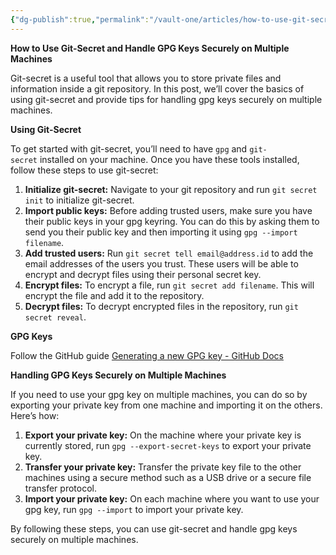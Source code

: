 ```yaml
---
{"dg-publish":true,"permalink":"/vault-one/articles/how-to-use-git-secret-and-handle-gpg-keys-securely-on-multiple-machines/"}
---
```



**How to Use Git-Secret and Handle GPG Keys Securely on Multiple Machines**

Git-secret is a useful tool that allows you to store private files and information inside a git repository. In this post, we’ll cover the basics of using git-secret and provide tips for handling gpg keys securely on multiple machines.

**Using Git-Secret**

To get started with git-secret, you’ll need to have `gpg` and `git-secret` installed on your machine. Once you have these tools installed, follow these steps to use git-secret:

1.  **Initialize git-secret:** Navigate to your git repository and run `git secret init` to initialize git-secret.
2.  **Import public keys:** Before adding trusted users, make sure you have their public keys in your gpg keyring. You can do this by asking them to send you their public key and then importing it using `gpg --import filename`.
3.  **Add trusted users:** Run `git secret tell email@address.id` to add the email addresses of the users you trust. These users will be able to encrypt and decrypt files using their personal secret key.
4.  **Encrypt files:** To encrypt a file, run `git secret add filename`. This will encrypt the file and add it to the repository.
5.  **Decrypt files:** To decrypt encrypted files in the repository, run `git secret reveal`.

**GPG Keys**

Follow the GitHub guide
[Generating a new GPG key - GitHub Docs](https://docs.github.com/en/authentication/managing-commit-signature-verification/generating-a-new-gpg-key)


**Handling GPG Keys Securely on Multiple Machines**

If you need to use your gpg key on multiple machines, you can do so by exporting your private key from one machine and importing it on the others. Here’s how:

1.  **Export your private key:** On the machine where your private key is currently stored, run `gpg --export-secret-keys` to export your private key.
2.  **Transfer your private key:** Transfer the private key file to the other machines using a secure method such as a USB drive or a secure file transfer protocol.
3.  **Import your private key:** On each machine where you want to use your gpg key, run `gpg --import` to import your private key.

By following these steps, you can use git-secret and handle gpg keys securely on multiple machines.